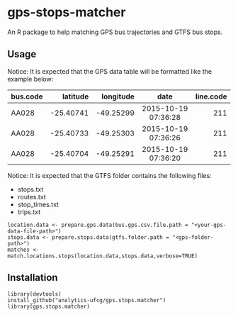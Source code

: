 # gps-stops-matcher
An R package to help matching GPS bus trajectories and GTFS bus stops. 



## Usage
Notice: It is expected that the GPS data table will be formatted like the example below:  

| bus.code| latitude  | longitude | date                | line.code |
| --------|----------:| ---------:| :------------------:| --------: |
| AA028   | -25.40741 | -49.25299 | 2015-10-19 07:36:28 |       211 |
| AA028   | -25.40733 | -49.25303 | 2015-10-19 07:36:26 |       211 |
| AA028   | -25.40704 | -49.25291 | 2015-10-19 07:36:20 |       211 |

Notice: It is expected that the GTFS folder contains the following files: 

* stops.txt  
* routes.txt  
* stop_times.txt  
* trips.txt  
  
```
location.data <- prepare.gps.data(bus.gps.csv.file.path = "<your-gps-data-file-path>")
stops.data <- prepare.stops.data(gtfs.folder.path = "<gps-folder-path>")
matches <- match.locations.stops(location.data,stops.data,verbose=TRUE)
```

## Installation
```
library(devtools)
install_github("analytics-ufcg/gps.stops.matcher")
library(gps.stops.matcher)
```
